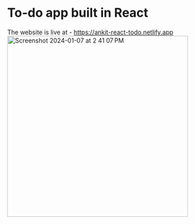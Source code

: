 # To-do app built in React
The website is live at - https://ankit-react-todo.netlify.app
<br />
<img width="415" alt="Screenshot 2024-01-07 at 2 41 07 PM" src="https://github.com/ankittejyadav/react_todoapp/assets/22706443/469a9e68-44ba-4113-a3ed-ba03e013576c">
<br />
